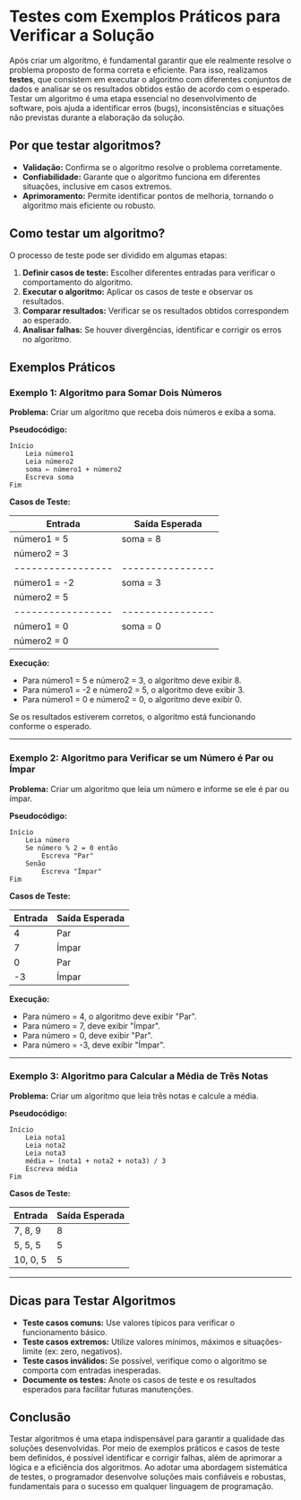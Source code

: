 
# Testes com Exemplos Práticos para Verificar a Solução

Após criar um algoritmo, é fundamental garantir que ele realmente resolve o problema proposto de forma correta e eficiente. Para isso, realizamos **testes**, que consistem em executar o algoritmo com diferentes conjuntos de dados e analisar se os resultados obtidos estão de acordo com o esperado. Testar um algoritmo é uma etapa essencial no desenvolvimento de software, pois ajuda a identificar erros (bugs), inconsistências e situações não previstas durante a elaboração da solução.

## Por que testar algoritmos?

- **Validação:** Confirma se o algoritmo resolve o problema corretamente.
- **Confiabilidade:** Garante que o algoritmo funciona em diferentes situações, inclusive em casos extremos.
- **Aprimoramento:** Permite identificar pontos de melhoria, tornando o algoritmo mais eficiente ou robusto.

## Como testar um algoritmo?

O processo de teste pode ser dividido em algumas etapas:

1. **Definir casos de teste:** Escolher diferentes entradas para verificar o comportamento do algoritmo.
2. **Executar o algoritmo:** Aplicar os casos de teste e observar os resultados.
3. **Comparar resultados:** Verificar se os resultados obtidos correspondem ao esperado.
4. **Analisar falhas:** Se houver divergências, identificar e corrigir os erros no algoritmo.

## Exemplos Práticos

### Exemplo 1: Algoritmo para Somar Dois Números

**Problema:** Criar um algoritmo que receba dois números e exiba a soma.

**Pseudocódigo:**
```
Início
    Leia número1
    Leia número2
    soma ← número1 + número2
    Escreva soma
Fim
```

**Casos de Teste:**

| Entrada         | Saída Esperada |
|-----------------|----------------|
| número1 = 5     | soma = 8       |
| número2 = 3     |                |
|-----------------|----------------|
| número1 = -2    | soma = 3       |
| número2 = 5     |                |
|-----------------|----------------|
| número1 = 0     | soma = 0       |
| número2 = 0     |                |

**Execução:**
- Para número1 = 5 e número2 = 3, o algoritmo deve exibir 8.
- Para número1 = -2 e número2 = 5, o algoritmo deve exibir 3.
- Para número1 = 0 e número2 = 0, o algoritmo deve exibir 0.

Se os resultados estiverem corretos, o algoritmo está funcionando conforme o esperado.

---

### Exemplo 2: Algoritmo para Verificar se um Número é Par ou Ímpar

**Problema:** Criar um algoritmo que leia um número e informe se ele é par ou ímpar.

**Pseudocódigo:**
```
Início
    Leia número
    Se número % 2 = 0 então
        Escreva "Par"
    Senão
        Escreva "Ímpar"
Fim
```

**Casos de Teste:**

| Entrada | Saída Esperada |
|---------|----------------|
| 4       | Par            |
| 7       | Ímpar          |
| 0       | Par            |
| -3      | Ímpar          |

**Execução:**
- Para número = 4, o algoritmo deve exibir "Par".
- Para número = 7, deve exibir "Ímpar".
- Para número = 0, deve exibir "Par".
- Para número = -3, deve exibir "Ímpar".

---

### Exemplo 3: Algoritmo para Calcular a Média de Três Notas

**Problema:** Criar um algoritmo que leia três notas e calcule a média.

**Pseudocódigo:**
```
Início
    Leia nota1
    Leia nota2
    Leia nota3
    média ← (nota1 + nota2 + nota3) / 3
    Escreva média
Fim
```

**Casos de Teste:**

| Entrada           | Saída Esperada |
|-------------------|----------------|
| 7, 8, 9           | 8              |
| 5, 5, 5           | 5              |
| 10, 0, 5          | 5              |

---

## Dicas para Testar Algoritmos

- **Teste casos comuns:** Use valores típicos para verificar o funcionamento básico.
- **Teste casos extremos:** Utilize valores mínimos, máximos e situações-limite (ex: zero, negativos).
- **Teste casos inválidos:** Se possível, verifique como o algoritmo se comporta com entradas inesperadas.
- **Documente os testes:** Anote os casos de teste e os resultados esperados para facilitar futuras manutenções.

## Conclusão

Testar algoritmos é uma etapa indispensável para garantir a qualidade das soluções desenvolvidas. Por meio de exemplos práticos e casos de teste bem definidos, é possível identificar e corrigir falhas, além de aprimorar a lógica e a eficiência dos algoritmos. Ao adotar uma abordagem sistemática de testes, o programador desenvolve soluções mais confiáveis e robustas, fundamentais para o sucesso em qualquer linguagem de programação.
```
